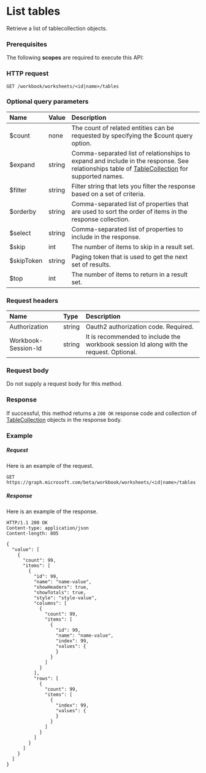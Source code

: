 # List tables

Retrieve a list of tablecollection objects.
### Prerequisites
The following **scopes** are required to execute this API: 
### HTTP request
<!-- { "blockType": "ignored" } -->
```http
GET /workbook/worksheets/<id|name>/tables
```
### Optional query parameters
|Name|Value|Description|
|:---------------|:--------|:-------|
|$count|none|The count of related entities can be requested by specifying the $count query option.|
|$expand|string|Comma-separated list of relationships to expand and include in the response. See relationships table of [TableCollection](../resources/tablecollection.md) for supported names. |
|$filter|string|Filter string that lets you filter the response based on a set of criteria.|
|$orderby|string|Comma-separated list of properties that are used to sort the order of items in the response collection.|
|$select|string|Comma-separated list of properties to include in the response.|
|$skip|int|The number of items to skip in a result set.|
|$skipToken|string|Paging token that is used to get the next set of results.|
|$top|int|The number of items to return in a result set.|

### Request headers
| Name       | Type | Description|
|:-----------|:------|:----------|
| Authorization  |string | Oauth2 authorization code. Required.| 
| Workbook-Session-Id  |string |It is recommended to include the workbook session Id along with the request. Optional.|

### Request body
Do not supply a request body for this method.
### Response
If successful, this method returns a `200 OK` response code and collection of [TableCollection](../resources/tablecollection.md) objects in the response body.
### Example
##### Request
Here is an example of the request.
<!-- {
  "blockType": "request",
  "name": "get_tables"
}-->
```http
GET https://graph.microsoft.com/beta/workbook/worksheets/<id|name>/tables
```
##### Response
Here is an example of the response.
<!-- {
  "blockType": "response",
  "truncated": false,
  "@odata.type": "microsoft.graph.tablecollection",
  "isCollection": true
} -->
```http
HTTP/1.1 200 OK
Content-type: application/json
Content-length: 805

{
  "value": [
    {
      "count": 99,
      "items": [
        {
          "id": 99,
          "name": "name-value",
          "showHeaders": true,
          "showTotals": true,
          "style": "style-value",
          "columns": [
            {
              "count": 99,
              "items": [
                {
                  "id": 99,
                  "name": "name-value",
                  "index": 99,
                  "values": {
                  }
                }
              ]
            }
          ],
          "rows": [
            {
              "count": 99,
              "items": [
                {
                  "index": 99,
                  "values": {
                  }
                }
              ]
            }
          ]
        }
      ]
    }
  ]
}
```

<!-- uuid: 8fcb5dbc-d5aa-4681-8e31-b001d5168d79
2015-10-25 14:57:30 UTC -->
<!-- {
  "type": "#page.annotation",
  "description": "List tables",
  "keywords": "",
  "section": "documentation",
  "tocPath": ""
}-->